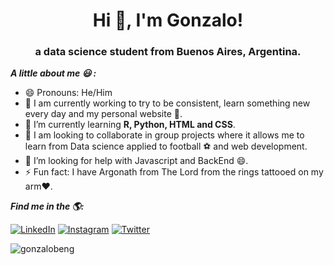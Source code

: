<h1 align="center">Hi 👋, I'm Gonzalo!</h1>
<h3 align="center">a data science student from Buenos Aires, Argentina. </h3>

<i>**A little about me 😃 :**</i><br>

- 😄 Pronouns: He/Him 
- 🔭 I am currently working to try to be consistent, learn something new every day and my personal website 💪.
- 🌱 I’m currently learning **R, Python, HTML and CSS**.
- 👯 I am looking to collaborate in group projects where it allows me to learn from Data science applied to football ⚽ and web development. 
- 🤔 I’m looking for help with Javascript and BackEnd 😄.
- ⚡ Fun fact: I have Argonath from The Lord from the rings tattooed on my arm❤️.

<i>**Find me in the 🌎:**</i><br>

<a href="https://www.linkedin.com/in/gonzalobeng" target="_blank"><img src="https://img.shields.io/badge/LinkedIn-%230077B5.svg?&style=flat-square&logo=linkedin&logoColor=white" alt="LinkedIn"></a>
<a href="https://www.instagram.com/gonzabeng" target="_blank"><img src="https://img.shields.io/badge/Instagram-%23E4405F.svg?&style=flat-square&logo=instagram&logoColor=white" alt="Instagram"></a>
<a href="https://www.twitter.com/gonzalobeng" target="_blank"><img src="https://img.shields.io/badge/Twitter-%231877F2.svg?&style=flat-square&logo=twitter&logoColor=white" alt="Twitter"></a>

</div>

<p>&nbsp;<img align="left" src="https://github-readme-stats.vercel.app/api?username=gonzalobeng&show_icons=true&hide_border=true&theme=onedark" alt="gonzalobeng" /></p>
